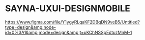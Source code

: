 # SAYNA-UXUI-DESIGNMOBILE
https://www.figma.com/file/Y1ygyRLqaKF2DBqDN9veB5/Untitled?type=design&amp;node-id=0%3A1&amp;mode=design&amp;t=uKChNSSpEdtuzMnM-1
